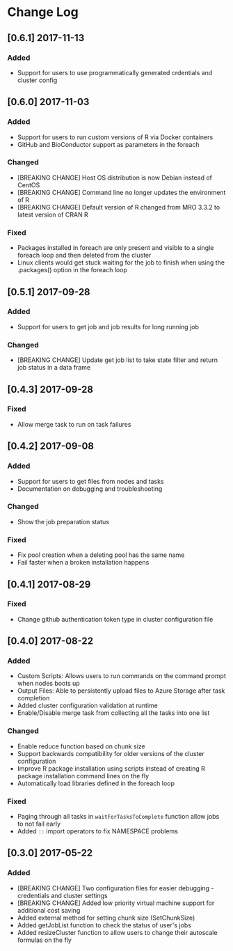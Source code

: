 # Change Log
## [0.6.1] 2017-11-13
### Added
- Support for users to use programmatically generated crdentials and cluster config

## [0.6.0] 2017-11-03
### Added
- Support for users to run custom versions of R via Docker containers
- GitHub and BioConductor support as parameters in the foreach

### Changed
- [BREAKING CHANGE] Host OS distribution is now Debian instead of CentOS
- [BREAKING CHANGE] Command line no longer updates the environment of R
- [BREAKING CHANGE] Default version of R changed from MRO 3.3.2 to latest version of CRAN R

### Fixed
- Packages installed in foreach are only present and visible to a single foreach loop and then deleted from the cluster
- Linux clients would get stuck waiting for the job to finish when using the .packages() option in the foreach loop

## [0.5.1] 2017-09-28
### Added
- Support for users to get job and job results for long running job
### Changed
- [BREAKING CHANGE] Update get job list to take state filter and return job status in a data frame

## [0.4.3] 2017-09-28
### Fixed
- Allow merge task to run on task failures

## [0.4.2] 2017-09-08
### Added
- Support for users to get files from nodes and tasks
- Documentation on debugging and troubleshooting
### Changed
- Show the job preparation status
### Fixed
- Fix pool creation when a deleting pool has the same name
- Fail faster when a broken installation happens

## [0.4.1] 2017-08-29
### Fixed
- Change github authentication token type in cluster configuration file

## [0.4.0] 2017-08-22
### Added
- Custom Scripts: Allows users to run commands on the command prompt when nodes boots up
- Output Files: Able to persistently upload files to Azure Storage after task completion
- Added cluster configuration validation at runtime
- Enable/Disable merge task from collecting all the tasks into one list
### Changed
- Enable reduce function based on chunk size
- Support backwards compatibility for older versions of the cluster configuration
- Improve R package installation using scripts instead of creating R package installation command lines on the fly
- Automatically load libraries defined in the foreach loop
### Fixed
- Paging through all tasks in `waitForTasksToComplete` function allow jobs to not fail early
- Added `::` import operators to fix NAMESPACE problems

## [0.3.0] 2017-05-22
### Added
- [BREAKING CHANGE] Two configuration files for easier debugging - credentials and cluster settings
- [BREAKING CHANGE] Added low priority virtual machine support for additional cost saving
- Added external method for setting chunk size (SetChunkSize)
- Added getJobList function to check the status of user's jobs
- Added resizeCluster function to allow users to change their autoscale formulas on the fly
